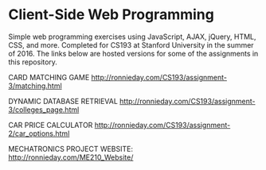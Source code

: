 # Client-Side Web Programming

Simple web programming exercises using JavaScript, AJAX, jQuery, 
HTML, CSS, and more.  Completed for CS193 at Stanford University 
in the summer of 2016.  The links below are hosted versions for 
some of the assignments in this repository.

CARD MATCHING GAME
http://ronnieday.com/CS193/assignment-3/matching.html

DYNAMIC DATABASE RETRIEVAL
http://ronnieday.com/CS193/assignment-3/colleges_page.html

CAR PRICE CALCULATOR
http://ronnieday.com/CS193/assignment-2/car_options.html

MECHATRONICS PROJECT WEBSITE:
http://ronnieday.com/ME210_Website/

